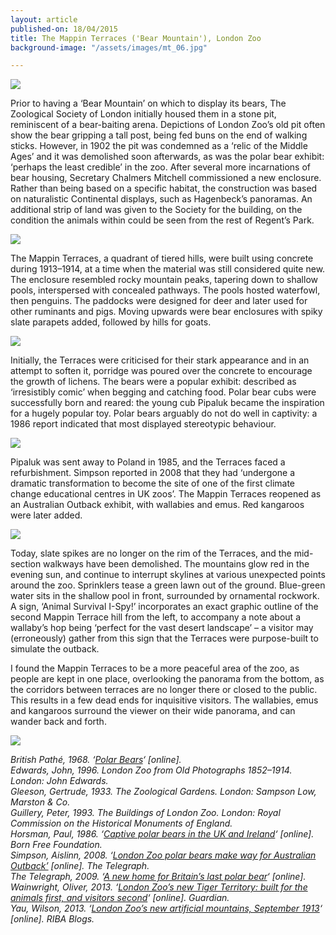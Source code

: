 ```yaml
---
layout: article
published-on: 18/04/2015
title: The Mappin Terraces ('Bear Mountain'), London Zoo
background-image: "/assets/images/mt_06.jpg"

---
```

![](/assets/images/mt_05.jpg)

Prior to having a ‘Bear Mountain’ on which to display its bears, The Zoological Society of London initially housed them in a stone pit, reminiscent of a bear-baiting arena. Depictions of London Zoo’s old pit often show the bear gripping a tall post, being fed buns on the end of walking sticks. However, in 1902 the pit was condemned as a ‘relic of the Middle Ages’ and it was demolished soon afterwards, as was the polar bear exhibit: ‘perhaps the least credible’ in the zoo. After several more incarnations of bear housing, Secretary Chalmers Mitchell commissioned a new enclosure. Rather than being based on a specific habitat, the construction was based on naturalistic Continental displays, such as Hagenbeck’s panoramas. An additional strip of land was given to the Society for the building, on the condition the animals within could be seen from the rest of Regent’s Park.

![](/assets/images/mt_03.jpg)

The Mappin Terraces, a quadrant of tiered hills, were built using concrete during 1913–1914, at a time when the material was still considered quite new. The enclosure resembled rocky mountain peaks, tapering down to shallow pools, interspersed with concealed pathways. The pools hosted waterfowl, then penguins. The paddocks were designed for deer and later used for other ruminants and pigs. Moving upwards were bear enclosures with spiky slate parapets added, followed by hills for goats.

![](/assets/images/mt_06.jpg)

Initially, the Terraces were criticised for their stark appearance and in an attempt to soften it, porridge was poured over the concrete to encourage the growth of lichens. The bears were a popular exhibit: described as ‘irresistibly comic’ when begging and catching food. Polar bear cubs were successfully born and reared: the young cub Pipaluk became the inspiration for a hugely popular toy. Polar bears arguably do not do well in captivity: a 1986 report indicated that most displayed stereotypic behaviour.

![](/assets/images/mt_02.jpg)

Pipaluk was sent away to Poland in 1985, and the Terraces faced a refurbishment. Simpson reported in 2008 that they had ‘undergone a dramatic transformation to become the site of one of the first climate change educational centres in UK zoos’. The Mappin Terraces reopened as an Australian Outback exhibit, with wallabies and emus. Red kangaroos were later added.

![](/assets/images/mt_04.jpg)

Today, slate spikes are no longer on the rim of the Terraces, and the mid-section walkways have been demolished. The mountains glow red in the evening sun, and continue to interrupt skylines at various unexpected points around the zoo. Sprinklers tease a green lawn out of the ground. Blue-green water sits in the shallow pool in front, surrounded by ornamental rockwork. A sign, ‘Animal Survival I-Spy!’ incorporates an exact graphic outline of the second Mappin Terrace hill from the left, to accompany a note about a wallaby’s hop being ‘perfect for the vast desert landscape’ – a visitor may (erroneously) gather from this sign that the Terraces were purpose-built to simulate the outback.

I found the Mappin Terraces to be a more peaceful area of the zoo, as people are kept in one place, overlooking the panorama from the bottom, as the corridors between terraces are no longer there or closed to the public. This results in a few dead ends for inquisitive visitors. The wallabies, emus and kangaroos surround the viewer on their wide panorama, and can wander back and forth.

![](/assets/images/mt_01.jpg)

_British Pathé, 1968. ‘_[_Polar Bears_](http://www.britishpathe.com/video/polar-bears)_‘ \[online\].  
Edwards, John, 1996. London Zoo from Old Photographs 1852–1914. London: John Edwards.  
Gleeson, Gertrude, 1933. The Zoological Gardens. London: Sampson Low, Marston & Co.  
Guillery, Peter, 1993. The Buildings of London Zoo. London: Royal Commission on the Historical Monuments of England.  
Horsman, Paul, 1986. ‘_[_Captive polar bears in the UK and Ireland_](http://www.bornfree.org.uk/fileadmin/user_upload/files/zoo_check/publications/Captive_Polar_Bears_in_UK_and_Ireland__Paul_V_Horsman__1988.pdf)_‘ \[online\]. Born Free Foundation.  
Simpson, Aislinn, 2008. ‘_[_London Zoo polar bears make way for Australian Outback’_](http://www.telegraph.co.uk/earth/earthnews/3349583/London-Zoo-polar-bears-make-way-for-Australian-Outback.html) _\[online\]. The Telegraph.  
The Telegraph, 2009. ‘_[_A new home for Britain’s last polar bear_](http://www.telegraph.co.uk/earth/wildlife/6825581/A-new-home-for-Britains-last-polar-bear.html)_‘ \[online\].  
Wainwright, Oliver, 2013. ‘_[_London Zoo’s new Tiger Territory: built for the animals first, and visitors second_](http://www.theguardian.com/artanddesign/architecture-design-blog/2013/mar/20/london-zoo-new-tiger-territory)_‘ \[online\]. Guardian.  
Yau, Wilson, 2013. ‘_[_London Zoo’s new artificial mountains, September 1913_](http://www.ribablogs.com/?p=8428)_‘ \[online\]. RIBA Blogs._